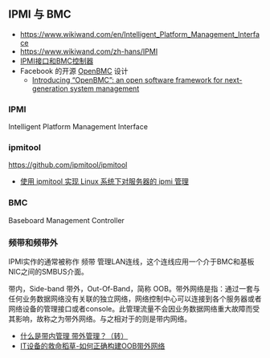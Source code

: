 ## IPMI 与 BMC

- https://www.wikiwand.com/en/Intelligent_Platform_Management_Interface
- https://www.wikiwand.com/zh-hans/IPMI
- [IPMI接口和BMC控制器](https://blog.csdn.net/Frank_Abagnale/article/details/78933075)
- Facebook 的开源 [OpenBMC](https://github.com/facebook/openbmc) 设计
  - [Introducing “OpenBMC”: an open software framework for next-generation system management](https://engineering.fb.com/open-source/introducing-openbmc-an-open-software-framework-for-next-generation-system-management/)

### IPMI

Intelligent Platform Management Interface

### ipmitool

https://github.com/ipmitool/ipmitool

- [使用 ipmitool 实现 Linux 系统下对服务器的 ipmi 管理](https://www.ibm.com/developerworks/cn/linux/l-ipmi/?spm=ata.13261165.0.0.a10a3578QqPikR)

### BMC

Baseboard Management Controller

### 频带和频带外

IPMI实作的通常被称作 频带 管理LAN连线，这个连线应用一个介于BMC和基板NIC之间的SMBUS介面。

带内，Side-band
带外，Out-Of-Band，简称 OOB。带外网络是指：通过一套与任何业务数据网络没有关联的独立网络，网络控制中心可以连接到各个服务器或者网络设备的管理接口或者console。此管理流量不会因业务数据网络重大故障而受其影响，故称之为带外网络。与之相对于的则是带内网络。

- [什么是带内管理 带外管理？（转）](https://www.cnblogs.com/bakari/archive/2012/08/05/2623780.html)
- [IT设备的救命稻草-如何正确构建OOB带外网络](https://blog.51cto.com/gingerbeer/1980615)
